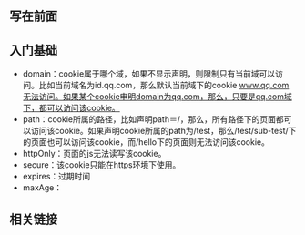 ## 写在前面

## 入门基础

* domain：cookie属于哪个域，如果不显示声明，则限制只有当前域可以访问。比如当前域名为id.qq.com，那么默认当前域下的cookie www.qq.com无法访问。如果某个cookie申明domain为qq.com，那么，只要是qq.com域下，都可以访问该cookie。
* path：cookie所属的路径，比如声明path＝/，那么，所有路径下的页面都可以访问该cookie。如果声明cookie所属的path为/test，那么/test/sub-test/下的页面也可以访问该cookie，而/hello下的页面则无法访问该cookie。
* httpOnly：页面的js无法读写该cookie。
* secure：该cookie只能在https环境下使用。
* expires：过期时间
* maxAge：

## 相关链接
